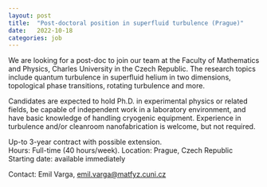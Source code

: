 ```yaml
---
layout: post
title:  "Post-doctoral position in superfluid turbulence (Prague)"
date:   2022-10-18
categories: job
---
```

We are looking for a post-doc to join our team at the Faculty of Mathematics and Physics, Charles University in the Czech Republic. The research topics include quantum turbulence in superfluid helium in two dimensions, topological phase transitions, rotating turbulence and more. 
 
Candidates are expected to hold Ph.D. in experimental physics or related fields, be capable of independent work in a laboratory environment, and have basic knowledge of handling cryogenic equipment. Experience in turbulence and/or cleanroom nanofabrication is welcome, but not required. 
 
Up-to 3-year contract with possible extension.  
Hours: Full-time (40 hours/week). 
Location: Prague, Czech Republic 
Starting date: available immediately 
 
Contact: Emil Varga, emil.varga@matfyz.cuni.cz 

